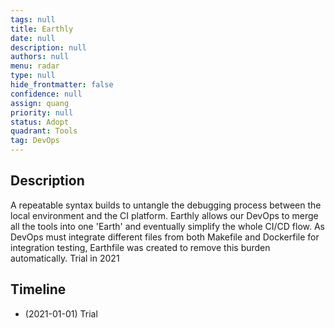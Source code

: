 ```yaml
---
tags: null
title: Earthly
date: null
description: null
authors: null
menu: radar
type: null
hide_frontmatter: false
confidence: null
assign: quang
priority: null
status: Adopt
quadrant: Tools
tag: DevOps
---
```


## Description
A repeatable syntax builds to untangle the debugging process between the local environment and the CI platform. Earthly allows our DevOps to merge all the tools into one 'Earth' and eventually simplify the whole CI/CD flow. As DevOps must integrate different files from both Makefile and Dockerfile for integration testing, Earthfile was created to remove this burden automatically. Trial in 2021

## Timeline
* (2021-01-01) Trial
